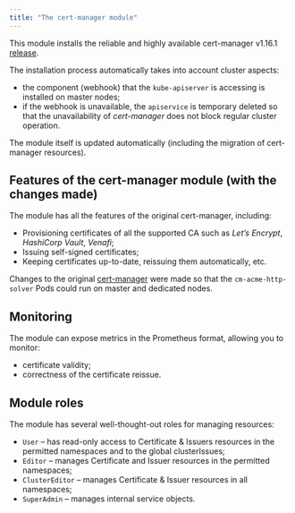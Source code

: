 ```yaml
---
title: "The cert-manager module"
---
```


This module installs the reliable and highly available cert-manager v1.16.1 [release](https://github.com/jetstack/cert-manager).

The installation process automatically takes into account cluster aspects:
- the component (webhook) that the `kube-apiserver` is accessing is installed on master nodes;
- if the webhook is unavailable, the `apiservice` is temporary deleted so that the unavailability of *cert-manager* does not block regular cluster operation.

The module itself is updated automatically (including the migration of cert-manager resources).

## Features of the cert-manager module (with the changes made)

The module has all the features of the original cert-manager, including:
- Provisioning certificates of all the supported CA such as *Let’s Encrypt*, *HashiCorp Vault*, *Venafi*;
- Issuing self-signed certificates;
- Keeping certificates up-to-date, reissuing them automatically, etc.

Changes to the original [cert-manager](https://github.com/jetstack/cert-manager) were made so that the `cm-acme-http-solver` Pods could run on master and dedicated nodes.

## Monitoring

The module can expose metrics in the Prometheus format, allowing you to monitor:
- certificate validity;
- correctness of the certificate reissue.

## Module roles

The module has several well-thought-out roles for managing resources:
- `User` – has read-only access to Certificate & Issuers resources in the permitted namespaces and to the global clusterIssues;
- `Editor` – manages Certificate and Issuer resources in the permitted namespaces;
- `ClusterEditor` – manages Certificate & Issuer resources in all namespaces;
- `SuperAdmin` – manages internal service objects.
